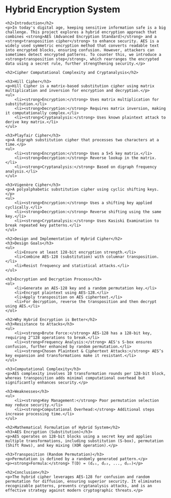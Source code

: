 <!DOCTYPE html>
<html>
<head>
    <title>Hybrid Encryption System</title>
</head>
<body>
    <h1>Hybrid Encryption System</h1>
    
    <h2>Introduction</h2>
    <p>In today's digital age, keeping sensitive information safe is a big challenge. This project explores a hybrid encryption approach that combines <strong>AES (Advanced Encryption Standard)</strong> and a <strong>transposition cipher</strong> to enhance security. AES is a widely used symmetric encryption method that converts readable text into encrypted blocks, ensuring confusion. However, attackers can sometimes detect encrypted patterns. To counter this, we introduce a <strong>transposition step</strong>, which rearranges the encrypted data using a secret rule, further strengthening security.</p>
    
    <h2>Cipher Computational Complexity and Cryptanalysis</h2>
    
    <h3>Hill Cipher</h3>
    <p>Hill Cipher is a matrix-based substitution cipher using matrix multiplication and inversion for encryption and decryption.</p>
    <ul>
        <li><strong>Encryption:</strong> Uses matrix multiplication for substitution.</li>
        <li><strong>Decryption:</strong> Requires matrix inversion, making it computationally complex.</li>
        <li><strong>Cryptanalysis:</strong> Uses known plaintext attack to derive key matrix.</li>
    </ul>
    
    <h3>Playfair Cipher</h3>
    <p>A digraph substitution cipher that processes two characters at a time.</p>
    <ul>
        <li><strong>Encryption:</strong> Uses a 5×5 key matrix.</li>
        <li><strong>Decryption:</strong> Reverse lookup in the matrix.</li>
        <li><strong>Cryptanalysis:</strong> Based on digraph frequency analysis.</li>
    </ul>
    
    <h3>Vigenère Cipher</h3>
    <p>A polyalphabetic substitution cipher using cyclic shifting keys.</p>
    <ul>
        <li><strong>Encryption:</strong> Uses a shifting key applied cyclically.</li>
        <li><strong>Decryption:</strong> Reverse shifting using the same key.</li>
        <li><strong>Cryptanalysis:</strong> Uses Kasiski Examination to break repeated key patterns.</li>
    </ul>
    
    <h2>Design and Implementation of Hybrid Cipher</h2>
    <h3>Design Goals</h3>
    <ul>
        <li>Ensure at least 128-bit encryption strength.</li>
        <li>Combine AES-128 (substitution) with columnar transposition.</li>
        <li>Resist frequency and statistical attacks.</li>
    </ul>
    
    <h3>Encryption and Decryption Process</h3>
    <ol>
        <li>Generate an AES-128 key and a random permutation key.</li>
        <li>Encrypt plaintext using AES-128.</li>
        <li>Apply transposition on AES ciphertext.</li>
        <li>For decryption, reverse the transposition and then decrypt using AES.</li>
    </ol>
    
    <h2>Why Hybrid Encryption is Better</h2>
    <h3>Resistance to Attacks</h3>
    <ul>
        <li><strong>Brute Force:</strong> AES-128 has a 128-bit key, requiring 2^128 operations to break.</li>
        <li><strong>Frequency Analysis:</strong> AES's S-box ensures confusion, further enhanced by random permutation.</li>
        <li><strong>Chosen Plaintext & Ciphertext Attacks:</strong> AES’s key expansion and transformations make it resistant.</li>
    </ul>
    
    <h3>Computational Complexity</h3>
    <p>AES complexity involves 10 transformation rounds per 128-bit block, whereas transposition adds minimal computational overhead but significantly enhances security.</p>
    
    <h3>Weaknesses</h3>
    <ul>
        <li><strong>Key Management:</strong> Poor permutation selection may reduce security.</li>
        <li><strong>Computational Overhead:</strong> Additional steps increase processing time.</li>
    </ul>
    
    <h2>Mathematical Formulation of Hybrid System</h2>
    <h3>AES Encryption (Substitution)</h3>
    <p>AES operates on 128-bit blocks using a secret key and applies multiple transformations, including substitution (S-box), permutation (Shift Rows), and key mixing (XOR operation).</p>
    
    <h3>Transposition (Random Permutation)</h3>
    <p>Permutation is defined by a randomly generated pattern.</p>
    <p><strong>Formula:</strong> T(D) = (dₚ₁, dₚ₂, ..., dₚₙ)</p>
    
    <h2>Conclusion</h2>
    <p>The hybrid cipher leverages AES-128 for confusion and random permutation for diffusion, ensuring superior security. It eliminates recognizable patterns, prevents cryptanalysis attacks, and is an effective strategy against modern cryptographic threats.</p>
</body>
</html>

